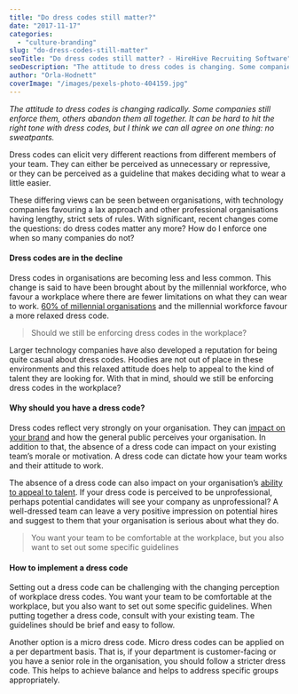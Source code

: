 ```yaml
---
title: "Do dress codes still matter?"
date: "2017-11-17"
categories:
  - "culture-branding"
slug: "do-dress-codes-still-matter"
seoTitle: "Do dress codes still matter? - HireHive Recruiting Software"
seoDescription: "The attitude to dress codes is changing. Some companies still enforce them, others abandon them. It can be hard to hit the right tone with dress codes."
author: "Orla-Hodnett"
coverImage: "/images/pexels-photo-404159.jpg"
---
```


_The attitude to dress codes is changing radically. Some companies still enforce them, others abandon them all together. It can be hard to hit the right tone with dress codes, but I think we can all agree on one thing: no sweatpants._

Dress codes can elicit very different reactions from different members of your team. They can either be perceived as unnecessary or repressive, or they can be perceived as a guideline that makes deciding what to wear a little easier.

These differing views can be seen between organisations, with technology companies favouring a lax approach and other professional organisations having lengthy, strict sets of rules. With significant, recent changes come the questions: do dress codes matter any more? How do I enforce one when so many companies do not?

#### **Dress codes are in the decline**

Dress codes in organisations are becoming less and less common. This change is said to have been brought about by the millennial workforce, who favour a workplace where there are fewer limitations on what they can wear to work. [60% of millennial organisations](https://www.thebalance.com/dress-code-1918098) and the millennial workforce favour a more relaxed dress code.

> Should we still be enforcing dress codes in the workplace?

Larger technology companies have also developed a reputation for being quite casual about dress codes. Hoodies are not out of place in these environments and this relaxed attitude does help to appeal to the kind of talent they are looking for. With that in mind, should we still be enforcing dress codes in the workplace?

#### **Why should you have a dress code?**

Dress codes reflect very strongly on your organisation. They can [impact on your brand](https://hirehive.com/building-your-employer-brand-for-recruiting/) and how the general public perceives your organisation. In addition to that, the absence of a dress code can impact on your existing team’s morale or motivation. A dress code can dictate how your team works and their attitude to work.

The absence of a dress code can also impact on your organisation’s [ability to appeal to talent](https://hirehive.com/employer-brand-employees-applicants/). If your dress code is perceived to be unprofessional, perhaps potential candidates will see your company as unprofessional? A well-dressed team can leave a very positive impression on potential hires and suggest to them that your organisation is serious about what they do.

> You want your team to be comfortable at the workplace, but you also want to set out some specific guidelines

#### **How to implement a dress code**

Setting out a dress code can be challenging with the changing perception of workplace dress codes. You want your team to be comfortable at the workplace, but you also want to set out some specific guidelines. When putting together a dress code, consult with your existing team. The guidelines should be brief and easy to follow.

Another option is a micro dress code. Micro dress codes can be applied on a per department basis. That is, if your department is customer-facing or you have a senior role in the organisation, you should follow a stricter dress code. This helps to achieve balance and helps to address specific groups appropriately.
